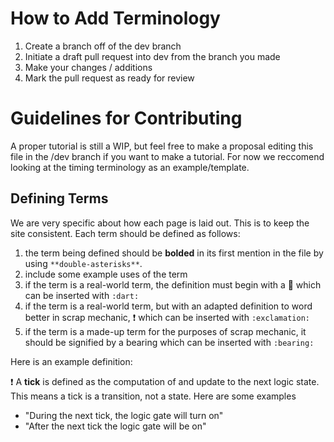 # How to Add Terminology
1. Create a branch off of the dev branch
2. Initiate a draft pull request into dev from the branch you made
3. Make your changes / additions
4. Mark the pull request as ready for review
# Guidelines for Contributing
A proper tutorial is still a WIP, but feel free to make a proposal editing this file in the /dev branch if you want to make a tutorial. For now we reccomend looking at the timing terminology as an example/template.
## Defining Terms
We are very specific about how each page is laid out. This is to keep the site consistent. Each term should be defined as follows:
1. the term being defined should be **bolded** in its first mention in the file by using `**double-asterisks**`.
2. include some example uses of the term
3. if the term is a real-world term, the definition must begin with a 🎯 which can be inserted with `:dart:`
4. if the term is a real-world term, but with an adapted definition to word better in scrap mechanic, ❗ which can be inserted with `:exclamation:`
5. if the term is a made-up term for the purposes of scrap mechanic, it should be signified by a bearing which can be inserted with `:bearing:`

Here is an example definition:

❗ A **tick** is defined as the computation of and update to the next logic state. This means a tick is a transition, not a state. Here are some examples
  - "During the next tick, the logic gate will turn on"
  - "After the next tick the logic gate will be on"
